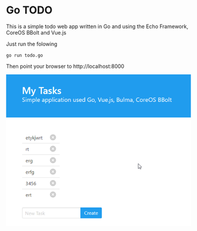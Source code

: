 # Go TODO

This is a simple todo web app written in Go and using the Echo Framework, CoreOS BBolt and Vue.js

Just run the folowing

```
go run todo.go
```

Then point your browser to http://localhost:8000

![Screenshot](screen.png)